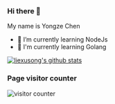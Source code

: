 ### Hi there 👋

My name is Yongze Chen

- 🌱 I’m currently learning NodeJs 
- 👋 I'm currently learning Golang

 [![liexusong's github stats](https://github-readme-stats.vercel.app/api?username=chenyongze)](https://github.com/chenyongze)

### Page visitor counter

![visitor counter](https://profile-counter.glitch.me/chenyongze/count.svg)
